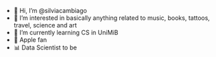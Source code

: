 - 👋 Hi, I’m @silviacambiago
- 👀 I’m interested in basically anything related to music, books, tattoos, travel, science and art
- 🌱 I’m currently learning CS in UniMiB
-  Apple fan
- 📊 Data Scientist to be
